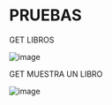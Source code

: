 # PRUEBAS

GET LIBROS

![image](https://github.com/SamanthaBermudezM/biblioteca/assets/148176004/b03b6c76-13b3-4281-aea0-f97824018458)


GET MUESTRA UN LIBRO 

![image](https://github.com/SamanthaBermudezM/biblioteca/assets/148176004/9fbf7c4c-953f-4dc9-b9e5-3de84c0c5c56)


